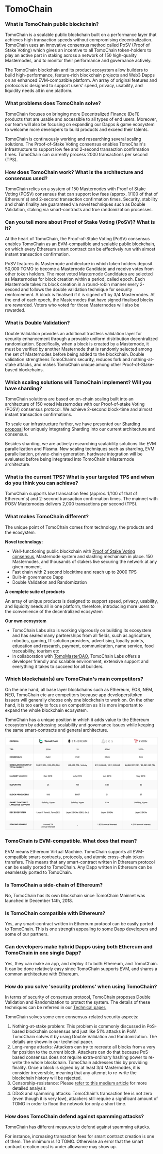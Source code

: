# TomoChain

### What is TomoChain public blockchain?

TomoChain is a scalable public blockchain built on a performance layer that achieves high transaction speeds without compromising decentralization. TomoChain uses an innovative consensus method called PoSV (Proof of Stake Voting) which gives an incentive to all TomoChain token-holders to play an active part in staking across a network of 150 high-quality Masternodes, and to monitor their performance and governance actively.&#x20;

The TomoChain blockchain and its product ecosystem allow builders to build high-performance, feature-rich blockchain projects and Web3 Dapps on an enhanced EVM-compatible platform. An array of original features and protocols is designed to support users’ speed, privacy, usability, and liquidity needs all in one platform.

### What problems does TomoChain solve?

TomoChain focuses on bringing more Decentralized Finance (DeFi) products that are usable and accessible to all types of end users. Moreover, our team will also be focusing on expanding our Dapps & game ecosystem to welcome more developers to build products and exceed their talents.

TomoChain is continuously working and researching several scaling solutions. The Proof-of-Stake Voting consensus enables TomoChain's infrastructure to support low fee and 2-second transaction confirmation times. TomoChain can currently process 2000 transactions per second (TPS).

### How does TomoChain work? What is the architecture and consensus used?

TomoChain relies on a system of 150 Masternodes with Proof of Stake Voting (POSV) consensus that can support low fees (approx. 1/100 of that of Ethereum's) and 2-second transaction confirmation times. Security, stability and chain finality are guaranteed via novel techniques such as Double Validation, staking via smart-contracts and true randomization processes.

### Can you tell more about Proof of Stake Voting (PoSV)? What is it?

At the heart of TomoChain, the Proof-of-Stake Voting (PoSV) consensus enables TomoChain as an EVM-compatible and scalable public blockchain, on which every Ethereum smart contract can be effectively run with almost instant transaction confirmation.

PoSV features its Masternode architecture in which token holders deposit 50,000 TOMO to become a Masternode Candidate and receive votes from other token holders. The most voted Masternode Candidates are selected as Masternodes for block creation within a period, called epoch. Each Masternode takes its block creation in a round-robin manner every 2-second and follows the double validation technique for security reinforcement. A block is finalised if it is signed off by 3/4 Masternodes. At the end of each epoch, the Masternodes that have signed finalised blocks are rewarded. Voters who voted for those Masternodes will also be rewarded.

### What is Double Validation?

Double Validation provides an additional trustless validation layer for security enhancement through a provable uniform distribution decentralized randomization. Specifically, when a block is created by a Masternode, it must be verified by another Masternode that is randomly selected among the set of Masternodes before being added to the blockchain. Double validation strengthens TomoChain’s security, reduces fork and nothing-at-stake attacks, and makes TomoChain unique among other Proof-of-Stake-based blockchains.

### Which scaling solutions will TomoChain implement? Will you have sharding?

TomoChain solutions are based on on-chain scaling built into an architecture of 150 voted Masternodes with our Proof-of-stake Voting (POSV) consensus protocol. We achieve 2-second block-time and almost instant transaction confirmations.

To scale our infrastructure further, we have presented our [Sharding proposal](https://bit.ly/2xHK0u3) for uniquely integrating Sharding into our current architecture and consensus.&#x20;

Besides sharding, we are actively researching scalability solutions like EVM parallelization and Plasma. New scaling techniques such as sharding, EVM parallelisation, private-chain generation, hardware integration will be evaluated before being integrated into TomoChain's Masternode architecture.

### What is the current TPS? What is your targeted TPS and when do you think you can achieve?

TomoChain supports low transaction fees (approx. 1/100 of that of Ethereum's) and 2-second transaction confirmation times. The mainnet with POSV Masternodes delivers 2,000 transactions per second (TPS).

### What makes TomoChain different?

The unique point of TomoChain comes from technology, the products and the ecosystem.

**Novel technology:**&#x20;

* Well-functioning public blockchain with [Proof of Stake Voting consensus](https://www.youtube.com/watch?v=kZSWjAJHW\_s\&t=7s), Masternode system and slashing mechanism in place. 150 Masternodes, and thousands of stakers live securing the network at any given moment.
* Fast chain with 2 second blocktime and reach up to 2000 TPS
* Built-in governance Dapp
* Double Validation and Randomization

**A complete suite of products**

An array of unique products is designed to support speed, privacy, usability, and liquidity needs all in one platform, therefore, introducing more users to the convenience of the decentralized ecosystem

**Our own ecosystem**

* TomoChain Labs also is working vigorously on building its ecosystem and has sealed many partnerships from all fields, such as agriculture, robotics, gaming, IT solution providers, advertising, loyalty points, education and research, payment, communication, name service, food traceability, tourism etc&#x20;
* In collaboration with [TomoMasterDAO](broken-reference), TomoChain Labs offers a developer friendly and scalable environment, extensive support and everything it takes to succeed for all builders.&#x20;

### Which blockchain(s) are TomoChain's main competitors?

On the one hand, all base layer blockchains such as Ethereum, EOS, NEM, NEO, TomoChain etc are competitors because app developers/token issuers will generally choose only one blockchain to work on. On the other hand, it is too early to focus on competition as it is more important to expand the whole blockchain ecosystem.

TomoChain has a unique position in which it adds value to the Ethereum ecosystem by addressing scalability and governance issues while keeping the same smart-contracts and general architecture.

![](../../.gitbook/assets/tomochain-comparison.png)

### **TomoChain is EVM-compatible. What does that mean?**

EVM means Ethereum Virtual Machine. TomoChain supports all EVM-compatible smart-contracts, protocols, and atomic cross-chain token transfers. This means that any smart-contract written in Ethereum protocol can be easily ported to TomoChain. Any Dapp written in Ethereum can be seamlessly ported to TomoChain.

### Is TomoChain a side-chain of Ethereum?

No, TomoChain has its own blockchain since TomoChain Mainnet was launched in December 14th, 2018.

### **Is TomoChain compatible with Ethereum?**

Yes, any smart-contract written in Ethereum protocol can be easily ported to TomoChain. This is one strength appealing to some Dapp developers and some of our partners.

### Can developers make hybrid Dapps using both Ethereum and TomoChain in one single Dapp?

Yes, they can make an app, and deploy it to both Ethereum, and TomoChain. It can be done relatively easy since TomoChain supports EVM, and shares a common architecture with Ethereum.

### How do you solve 'security problems' when using TomoChain?

In terms of security of consensus protocol, TomoChain proposes Double Validation and Randomization to protect the system. The details of these techniques can be referred in our [Technical paper.](https://tomochain.com/files/technical-whitepaper-1.0.pdf)

TomoChain solves some core consensus-related security aspects:

1. Nothing-at-stake problem: This problem is commonly discussed in PoS-based blockchain consensus and just like 51% attacks in PoW. TomoChain solves it by using Double Validation and Randomization. The details are shown in our technical paper.
2. Long-range attacks: Attackers can try to recreate all blocks from a very far position to the current block. Attackers can do that because PoS-based consensus does not require extra-ordinary hashing power to re-write the whole blockchain. TomoChain addresses this by providing finality. Once a block is signed by at least 3/4 Masternodes, it is consider irreversible, meaning that any attempt to re-write the blockchain history will be rejected.
3. Censorship-resistance: Please [refer to this medium article](https://medium.com/tomochain/tomochain-vs-eos-io-the-battle-of-posv-vs-dpos-or-just-some-coincidence-of-design-philosophy-b5f606a1e5df) for more detailed analysis
4. DDoS and spamming attacks: TomoChain's transaction fee is not zero (even though it is very low), attackers still require a significant amount of TOMO in order to flood the network for only a short time.

### How does TomoChain defend against spamming attacks?

TomoChain has different measures to defend against spamming attacks.

For instance, increasing transaction fees for smart contract creation is one of them. The minimum is 10 TOMO. Otherwise an error that the smart contract creation cost is under allowance may show up.
